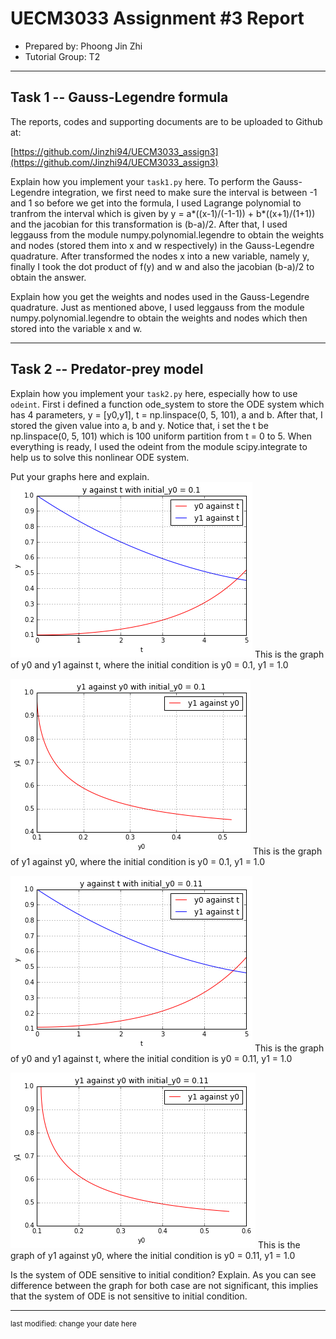 UECM3033 Assignment #3 Report
========================================================

- Prepared by: Phoong Jin Zhi
- Tutorial Group: T2

--------------------------------------------------------

## Task 1 --  Gauss-Legendre formula

The reports, codes and supporting documents are to be uploaded to Github at: 

[https://github.com/Jinzhi94/UECM3033_assign3](https://github.com/Jinzhi94/UECM3033_assign3)


Explain how you implement your `task1.py` here.
To perform the Gauss-Legendre integration, we first need to make sure the interval is between -1 and 1
so before we get into the formula, I used Lagrange polynomial to tranfrom the interval which is given by
y = a*((x-1)/(-1-1)) + b*((x+1)/(1+1)) and the jacobian for this transformation is (b-a)/2. 
After that, I used leggauss from the module numpy.polynomial.legendre to obtain the weights and nodes
(stored them into x and w respectively) in the Gauss-Legendre quadrature. After transformed the nodes x into
a new variable, namely y, finally I took the dot product of f(y) and w and also the jacobian (b-a)/2 to obtain
the answer.

Explain how you get the weights and nodes used in the Gauss-Legendre quadrature.
Just as mentioned above, I used leggauss from the module numpy.polynomial.legendre to obtain the weights and nodes
which then stored into the variable x and w.

---------------------------------------------------------

## Task 2 -- Predator-prey model

Explain how you implement your `task2.py` here, especially how to use `odeint`.
First i defined a function ode_system to store the ODE system which has 4 parameters, y = [y0,y1], t = np.linspace(0, 5, 101),
a and b. After that, I stored the given value into a, b and y. Notice that, i set the t be np.linspace(0, 5, 101) which
is 100 uniform partition  from t = 0 to 5. When everything is ready, I used the odeint from the module scipy.integrate
to help us to solve this nonlinear ODE system.

Put your graphs here and explain.
![yt_plot_0.1.png](yt_plot_0.1.png)
This is the graph of y0 and y1 against t, where the initial condition is y0 = 0.1, y1 = 1.0

![yy_plot_0.1.png](yy_plot_0.1.png)
This is the graph of y1 against y0, where the initial condition is y0 = 0.1, y1 = 1.0 

![yt_plot_0.11.png](yt_plot_0.11.png)
This is the graph of y0 and y1 against t, where the initial condition is y0 = 0.11, y1 = 1.0

![yy_plot_0.11.png](yy_plot_0.11.png)
This is the graph of y1 against y0, where the initial condition is y0 = 0.11, y1 = 1.0 

Is the system of ODE sensitive to initial condition? Explain.
As you can see difference between the graph for both case are not significant, this implies that the
system of ODE is not sensitive to initial condition.

-----------------------------------

<sup>last modified: change your date here</sup>
